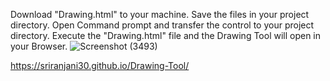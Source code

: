 Download "Drawing.html" to your machine.
Save the files in your project directory.
Open Command prompt and transfer the control to your project directory.
Execute the "Drawing.html" file and the Drawing Tool will open in your Browser.
![Screenshot (3493)](https://github.com/user-attachments/assets/d7423f8a-92c7-45f3-89a3-6eb6ec1cbb63)

https://sriranjani30.github.io/Drawing-Tool/
